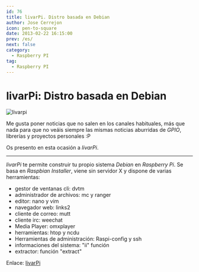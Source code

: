 ```yaml
---
id: 76
title: livarPi. Distro basada en Debian
author: Jose Cerrejon
icon: pen-to-square
date: 2013-02-22 16:15:00
prev: /es/
next: false
category:
  - Raspberry PI
tag:
  - Raspberry PI
---
```


# livarPi: Distro basada en Debian

![livarpi](/images/livarPilogo.jpg)

Me gusta poner noticias que no salen en los canales habituales, más que nada para que no veáis siempre las mismas noticias aburridas de *GPIO*, librerías y proyectos personales :P

Os presento en esta ocasión a *livarPi*.

- - -
*livarPi* te permite construir tu propio sistema *Debian* en *Raspberry Pi*. Se basa en *Raspbian Installer*, viene sin servidor X y dispone de varias herramientas:

* gestor de ventanas cli: dvtm
* administrador de archivos: mc y ranger
* editor: nano y vim
* navegador web: links2
* cliente de correo: mutt
* cliente irc: weechat
* Media Player: omxplayer
* herramientas: htop y ncdu
* Herramientas de administración: Raspi-config y ssh
* informaciones del sistema: "ii" función
* extractor: función "extract"

Enlace: [livarPi](http://arpinux.org/livarp/livarPi.html)